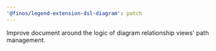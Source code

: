 ```yaml
---
'@finos/legend-extension-dsl-diagram': patch
---
```


Improve document around the logic of diagram relationship views' path management.
